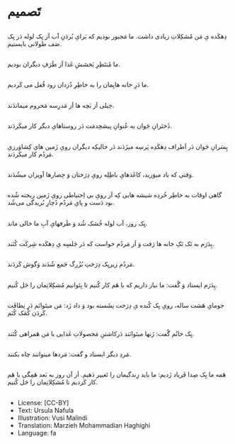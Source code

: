 # تَصمیم

##
دِهکَده یِ مَن مُشکِلاتِ زیادی داشت. ما مَجبور بودیم که بَرایِ بُردَنِ آب اَز یِک لوله دَر یِک صَف طولانی بایستیم.

##
ما مُنتَظِرِ بَخششِ غَذا اَز طَرَفِ دیگران بودیم.

##
ما دَرِ خانه هایِمان را به خاطِرِ دُزدان زود قُفل می کَردیم.

##
خِیلی اَز بَچه ها اَز مَدرِسه مَحروم میماندَند.

##
دُختَرانِ جَوان به عُنوانِ پیشخِدمَت دَر روستاهایِ دیگر کار میکَردَند.

##
پِسَرانِ جَوان دَر اَطراف دِهکَدِه پَرسِه میزَدَند دَر حالیکِه دیگران رویِ زَمین هایِ کِشاوَرزیِ مَردُم کار میکَردَند.

##
وَقتی که باد میوَزید، کاغَذهایِ باطِلِه رویِ دِرَختان وَ حِصارها آویزان میشُدَند.

##
گاهی اوقات به خاطِر خُردِه شیشه هایی کِه اَز رویِ بی اِحتیاطی رویِ زَمین ریخته شُده بود دَست و پایِ مَردُم دُچارِ بُریدگی می‌شُد.

##
یِک روز، آب لوله خُشک شُد وَ ظَرفهایِ آبِ ما خالی ماند.

##
پِدَرَم به تَک تَکِ خانه ها رَفت وَ اَز مَردُم خواست که دَر جَلسِه یِ دِهکَده شِرکَت کُنَند.

##
مَردُم زیریِک دِرَختِ بُزُرگ جَمع شُدَند وَگوش کَردَند.

##
پِدَرَم ایستاد وَ گُفت: ما نیاز داریم که با هَم کار کُنیم تا بِتَوانیم مُشکِلاتِمان را حَل کُنیم.

##
جومایِ هَشت ساله، رویِ یِک کُنده یِ دِرَخت نِشَسته بود وَ داد زَد: مَن میتَوانَم دَر نِظافَت کَردَن کُمَک کُنَم.

##
یِک خانُم گُفت: زَنها میتَوانَند دَرکاشتنِ مَحصولاتِ غَذایی با مَن هَمراهی کُنَند.

##
مَردِ دیگر ایستاد و گفت: مَردها میتوانند چاه بکنند.

##
هَمه ما یِک صِدا فَریاد زَدیم: ما باید زِندگیمان را تَغییر دَهیم. اَز آن روز به بَعد هَمِگی با هَم کار کَردیم تا مُشکِلاتِمان را حَل کُنیم.

##
* License: [CC-BY]
* Text: Ursula Nafula
* Illustration: Vusi Malindi
* Translation: Marzieh Mohammadian Haghighi
* Language: fa
